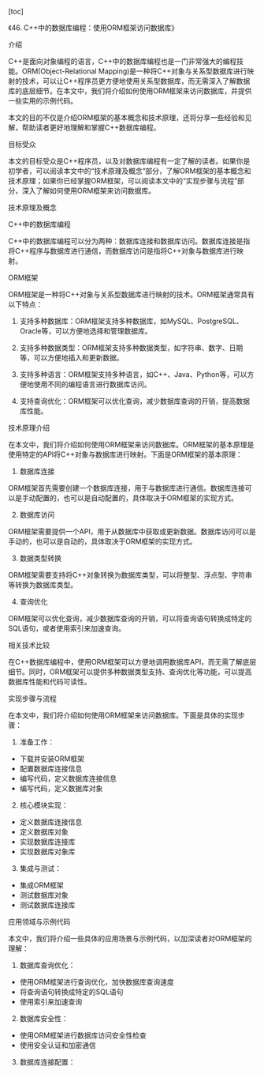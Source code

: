 
[toc]                    
                
                
《46. C++中的数据库编程：使用ORM框架访问数据库》

介绍

C++是面向对象编程的语言，C++中的数据库编程也是一门非常强大的编程技能。ORM(Object-Relational Mapping)是一种将C++对象与关系型数据库进行映射的技术，可以让C++程序员更方便地使用关系型数据库，而无需深入了解数据库的底层细节。在本文中，我们将介绍如何使用ORM框架来访问数据库，并提供一些实用的示例代码。

本文的目的不仅是介绍ORM框架的基本概念和技术原理，还将分享一些经验和见解，帮助读者更好地理解和掌握C++数据库编程。

目标受众

本文的目标受众是C++程序员，以及对数据库编程有一定了解的读者。如果你是初学者，可以阅读本文中的“技术原理及概念”部分，了解ORM框架的基本概念和技术原理；如果你已经掌握ORM框架，可以阅读本文中的“实现步骤与流程”部分，深入了解如何使用ORM框架来访问数据库。

技术原理及概念

C++中的数据库编程

C++中的数据库编程可以分为两种：数据库连接和数据库访问。数据库连接是指将C++程序与数据库进行通信，而数据库访问是指将C++对象与数据库进行映射。

ORM框架

ORM框架是一种将C++对象与关系型数据库进行映射的技术。ORM框架通常具有以下特点：

1. 支持多种数据库：ORM框架支持多种数据库，如MySQL、PostgreSQL、Oracle等，可以方便地选择和管理数据库。

2. 支持多种数据类型：ORM框架支持多种数据类型，如字符串、数字、日期等，可以方便地插入和更新数据。

3. 支持多种语言：ORM框架支持多种语言，如C++、Java、Python等，可以方便地使用不同的编程语言进行数据库访问。

4. 支持查询优化：ORM框架可以优化查询，减少数据库查询的开销，提高数据库性能。

技术原理介绍

在本文中，我们将介绍如何使用ORM框架来访问数据库。ORM框架的基本原理是使用特定的API将C++对象与数据库进行映射。下面是ORM框架的基本原理：

1. 数据库连接

ORM框架首先需要创建一个数据库连接，用于与数据库进行通信。数据库连接可以是手动配置的，也可以是自动配置的，具体取决于ORM框架的实现方式。

2. 数据库访问

ORM框架需要提供一个API，用于从数据库中获取或更新数据。数据库访问可以是手动的，也可以是自动的，具体取决于ORM框架的实现方式。

3. 数据类型转换

ORM框架需要支持将C++对象转换为数据库类型，可以将整型、浮点型、字符串等转换为数据库类型。

4. 查询优化

ORM框架可以优化查询，减少数据库查询的开销，可以将查询语句转换成特定的SQL语句，或者使用索引来加速查询。

相关技术比较

在C++数据库编程中，使用ORM框架可以方便地调用数据库API，而无需了解底层细节。同时，ORM框架可以提供多种数据类型支持、查询优化等功能，可以提高数据库性能和代码可读性。

实现步骤与流程

在本文中，我们将介绍如何使用ORM框架来访问数据库。下面是具体的实现步骤：

1. 准备工作：

- 下载并安装ORM框架
- 配置数据库连接信息
- 编写代码，定义数据库连接信息
- 编写代码，定义数据库对象

2. 核心模块实现：

- 定义数据库连接信息
- 定义数据库对象
- 实现数据库连接库
- 实现数据库对象库

3. 集成与测试：

- 集成ORM框架
- 测试数据库对象
- 测试数据库连接库

应用领域与示例代码

本文中，我们将介绍一些具体的应用场景与示例代码，以加深读者对ORM框架的理解：

1. 数据库查询优化：

- 使用ORM框架进行查询优化，加快数据库查询速度
- 将查询语句转换成特定的SQL语句
- 使用索引来加速查询

2. 数据库安全性：

- 使用ORM框架进行数据库访问安全性检查
- 使用安全认证和加密通信

3. 数据库连接配置：


